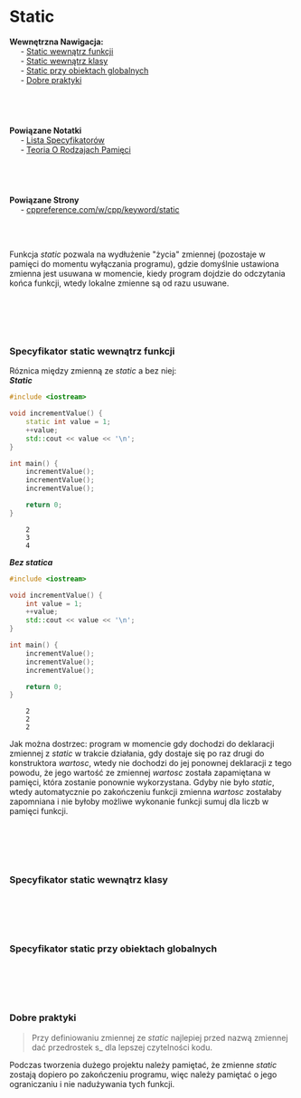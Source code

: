 # Static

**Wewnętrzna Nawigacja:**  
&nbsp;&nbsp;&nbsp;&nbsp; - [Static wewnątrz funkcji](#specyfikator-static-wewnątrz-funkcji) \
&nbsp;&nbsp;&nbsp;&nbsp; - [Static wewnątrz klasy](#specyfikator-static-wewnątrz-klasy) \
&nbsp;&nbsp;&nbsp;&nbsp; - [Static przy obiektach globalnych](#specyfikator-static-przy-obiektach-globalnych) \
&nbsp;&nbsp;&nbsp;&nbsp; - [Dobre praktyki](#dobre-praktyki) 


&nbsp;
-------------
**Powiązane Notatki**  
&nbsp;&nbsp;&nbsp;&nbsp; - [Lista Specyfikatorów]() \
&nbsp;&nbsp;&nbsp;&nbsp; - [Teoria O Rodzajach Pamięci](/workspace/Teoria/ModelPamięci.md) 


&nbsp;
-------------
**Powiązane Strony**  
&nbsp;&nbsp;&nbsp;&nbsp; - [cppreference.com/w/cpp/keyword/static](https://en.cppreference.com/w/cpp/keyword/static) 


<br/><br/>

Funkcja *static* pozwala na wydłużenie "życia" zmiennej (pozostaje w pamięci do momentu wyłączania programu), gdzie domyślnie ustawiona zmienna jest usuwana w momencie, kiedy program dojdzie do odczytania końca funkcji, wtedy lokalne zmienne są od razu usuwane.


<br/><br/>
-------------
### Specyfikator static wewnątrz funkcji

Róznica między zmienną ze *static* a bez niej:  
***Static***
```cpp
#include <iostream>

void incrementValue() {
    static int value = 1;
    ++value;
    std::cout << value << '\n';
}

int main() {
    incrementValue();
    incrementValue();
    incrementValue();

    return 0;
}
```
```
    2  
    3  
    4  
```

***Bez statica***
```cpp
#include <iostream>

void incrementValue() {
    int value = 1;
    ++value;
    std::cout << value << '\n';
}

int main() {
    incrementValue();
    incrementValue();
    incrementValue();

    return 0;
}
```
```
    2  
    2  
    2  
```

Jak można dostrzec: program w momencie gdy dochodzi do deklaracji zmiennej z *static* w trakcie działania, gdy dostaje się po raz drugi do konstruktora *wartosc*, wtedy nie dochodzi do jej ponownej deklaracji z tego powodu, że jego wartość ze zmiennej *wartosc* została zapamiętana w pamięci, która zostanie ponownie wykorzystana. Gdyby nie było *static*, wtedy automatycznie po zakończeniu funkcji zmienna *wartosc* zostałaby zapomniana i nie byłoby możliwe wykonanie funkcji sumuj dla liczb w pamięci funkcji.



<br/><br/>
-------------
### Specyfikator static wewnątrz klasy


<br/><br/>
-------------
### Specyfikator static przy obiektach globalnych


<br/><br/>
-------------
### Dobre praktyki
> Przy definiowaniu zmiennej ze *static* najlepiej przed nazwą zmiennej dać przedrostek s_
> dla lepszej czytelności kodu.

Podczas tworzenia dużego projektu należy pamiętać, że zmienne *static* zostają dopiero po zakończeniu programu, więc należy pamiętać o jego ograniczaniu i nie nadużywania tych funkcji.



<br/><br/>
-------------
![]()
